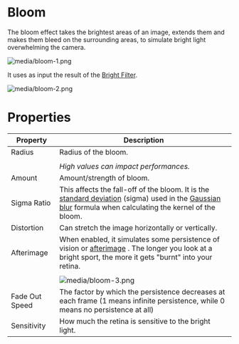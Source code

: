 # Bloom

The bloom effect takes the brightest areas of an image, extends them and makes them bleed on the surrounding areas, to simulate bright light overwhelming the camera.

![media/bloom-1.png](media/bloom-1.png) 

It uses as input the result of the [Bright Filter](bright-filter.md).

![media/bloom-2.png](media/bloom-2.png) 

# Properties

| Property       | Description                                                                                                                                                                                                                                                  |
| -------------- | ------------------------------------------------------------------------------------------------------------------------------------------------------------------------------------------------------------------------------------------------------------ |
| Radius         | Radius of the bloom.                                                                                                                                                                                                                                         |
|                |                                                                                                                                                                                                                                                              |
|                | *High values can impact performances.*                                                                                                                                                                                                                       |
| Amount         | Amount/strength of bloom.                                                                                                                                                                                                                                    |
| Sigma Ratio    | This affects the fall-off of the bloom. It is the [standard deviation](http://en.wikipedia.org/wiki/Standard_deviation)  (sigma) used in the [Gaussian blur](http://en.wikipedia.org/wiki/Gaussian_blur)  formula when calculating the kernel of the bloom.  |
| Distortion     | Can stretch the image horizontally or vertically.                                                                                                                                                                                                            |
| Afterimage     | When enabled, it simulates some persistence of vision or [afterimage](http://en.wikipedia.org/wiki/Afterimage) . The longer you look at a bright sport, the more it gets "burnt" into your retina.                                                           |
|                |                                                                                                                                                                                                                                                              |
|                | ![media/bloom-3.png](media/bloom-3.png)                                                                                                                                                                                                                    |
| Fade Out Speed | The factor by which the persistence decreases at each frame (1 means infinite persistence, while 0 means no persistence at all)                                                                                                                              |
| Sensitivity    | How much the retina is sensitive to the bright light.                                                                                                                                                                                                        |


